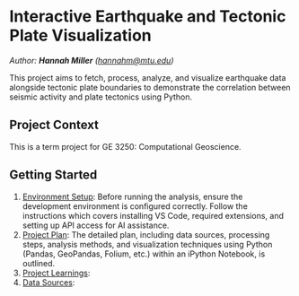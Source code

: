 # Interactive Earthquake and Tectonic Plate Visualization
*Author:  ***Hannah Miller*** (hannahm@mtu.edu)*

This project aims to fetch, process, analyze, and visualize earthquake data alongside tectonic plate boundaries to demonstrate the correlation between seismic activity and plate tectonics using Python.

## Project Context

This is a term project for GE 3250: Computational Geoscience.

## Getting Started

1.  [Environment Setup](./project_setup_precursors.md): Before running the analysis, ensure the development environment is configured correctly. Follow the instructions which covers installing VS Code, required extensions, and setting up API access for AI assistance.
2.  [Project Plan](./project_plan.md): The detailed plan, including data sources, processing steps, analysis methods, and visualization techniques using Python (Pandas, GeoPandas, Folium, etc.) within an iPython Notebook, is outlined.
3.  [Project Learnings](./project_learnings.md):
4.  [Data Sources](./data_sources.md):
